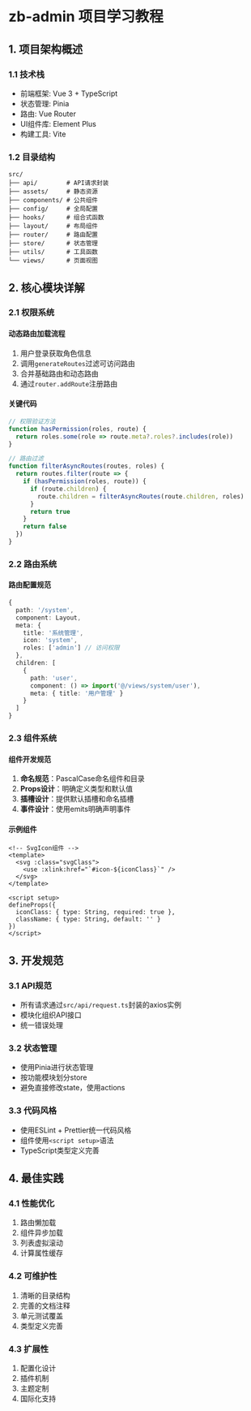 # zb-admin 项目学习教程

## 1. 项目架构概述

### 1.1 技术栈
- 前端框架: Vue 3 + TypeScript
- 状态管理: Pinia
- 路由: Vue Router
- UI组件库: Element Plus
- 构建工具: Vite

### 1.2 目录结构
```
src/
├── api/        # API请求封装
├── assets/     # 静态资源
├── components/ # 公共组件
├── config/     # 全局配置
├── hooks/      # 组合式函数  
├── layout/     # 布局组件
├── router/     # 路由配置
├── store/      # 状态管理
├── utils/      # 工具函数
└── views/      # 页面视图
```

## 2. 核心模块详解

### 2.1 权限系统
#### 动态路由加载流程
1. 用户登录获取角色信息
2. 调用`generateRoutes`过滤可访问路由
3. 合并基础路由和动态路由
4. 通过`router.addRoute`注册路由

#### 关键代码
```typescript
// 权限验证方法
function hasPermission(roles, route) {
  return roles.some(role => route.meta?.roles?.includes(role))
}

// 路由过滤
function filterAsyncRoutes(routes, roles) {
  return routes.filter(route => {
    if (hasPermission(roles, route)) {
      if (route.children) {
        route.children = filterAsyncRoutes(route.children, roles)
      }
      return true
    }
    return false
  })
}
```

### 2.2 路由系统
#### 路由配置规范
```typescript
{
  path: '/system',
  component: Layout,
  meta: { 
    title: '系统管理',
    icon: 'system',
    roles: ['admin'] // 访问权限
  },
  children: [
    {
      path: 'user',
      component: () => import('@/views/system/user'),
      meta: { title: '用户管理' }
    }
  ]
}
```

### 2.3 组件系统
#### 组件开发规范
1. **命名规范**：PascalCase命名组件和目录
2. **Props设计**：明确定义类型和默认值
3. **插槽设计**：提供默认插槽和命名插槽
4. **事件设计**：使用emits明确声明事件

#### 示例组件
```vue
<!-- SvgIcon组件 -->
<template>
  <svg :class="svgClass">
    <use :xlink:href="`#icon-${iconClass}`" />
  </svg>
</template>

<script setup>
defineProps({
  iconClass: { type: String, required: true },
  className: { type: String, default: '' }
})
</script>
```

## 3. 开发规范

### 3.1 API规范
- 所有请求通过`src/api/request.ts`封装的axios实例
- 模块化组织API接口
- 统一错误处理

### 3.2 状态管理
- 使用Pinia进行状态管理
- 按功能模块划分store
- 避免直接修改state，使用actions

### 3.3 代码风格
- 使用ESLint + Prettier统一代码风格
- 组件使用`<script setup>`语法
- TypeScript类型定义完善

## 4. 最佳实践

### 4.1 性能优化
1. 路由懒加载
2. 组件异步加载
3. 列表虚拟滚动
4. 计算属性缓存

### 4.2 可维护性
1. 清晰的目录结构
2. 完善的文档注释
3. 单元测试覆盖
4. 类型定义完善

### 4.3 扩展性
1. 配置化设计
2. 插件机制
3. 主题定制
4. 国际化支持